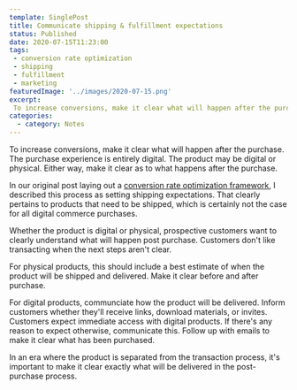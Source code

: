 ```yaml
---
template: SinglePost
title: Communicate shipping & fulfillment expectations
status: Published
date: 2020-07-15T11:23:00
tags:
 - conversion rate optimization
 - shipping
 - fulfillment
 - marketing
featuredImage: '../images/2020-07-15.png'
excerpt:
 To increase conversions, make it clear what will happen after the purchase. The purchase experience is entirely digital. The product may be digital or physical. Either way, make it clear as to what happens after the purchase.
categories:
  - category: Notes
---
```

To increase conversions, make it clear what will happen after the purchase. The purchase experience is entirely digital. The product may be digital or physical. Either way, make it clear as to what happens after the purchase.

In our original post laying out a [conversion rate optimization framework](https://ecomloop.com/posts/a-framework-for-improving-conversion-rates/), I described this process as setting shipping expectations. That clearly pertains to products that need to be shipped, which is certainly not the case for all digital commerce purchases.

Whether the product is digital or physical, prospective customers want to clearly understand what will happen post purchase. Customers don't like transacting when the next steps aren't clear.

For physical products, this should include a best estimate of when the product will be shipped and delivered. Make it clear before and after purchase.

For digital products, communciate how the product will be delivered. Inform customers whether they'll receive links, download materials, or invites. Customers expect immediate access with digital products. If there's any reason to expect otherwise, communicate this. Follow up with emails to make it clear what has been purchased.

In an era where the product is separated from the transaction process, it's important to make it clear exactly what will be delivered in the post-purchase process.
